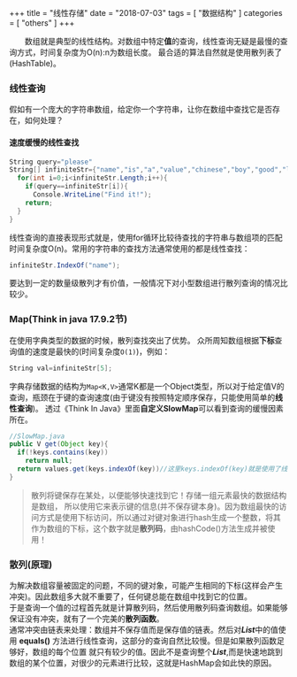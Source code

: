 +++
title = "线性存储"
date = "2018-07-03"
tags = [ "数据结构" ]
categories = [ "others" ]
+++

　　数组就是典型的线性结构。对数组中特定**值**的查询，线性查询无疑是最慢的查询方式，时间复杂度为O(n):n为数组长度。
最合适的算法自然就是使用散列表了(HashTable)。
<!--more-->
### 线性查询
假如有一个庞大的字符串数组，给定你一个字符串，让你在数组中查找它是否存在，如何处理？

#### 速度缓慢的线性查找
```csharp
String query="please"
String[] infiniteStr={"name","is","a","value","chinese","boy","good","like"};
  for(int i=0;i<infiniteStr.Length;i++){
    if(query==infiniteStr[i]){
      Console.WriteLine("Find it!");
    return;
  }
}
```

线性查询的直接表现形式就是，使用for循环比较待查找的字符串与数组项的匹配时间复杂度O(n)。常用的字符串的查找方法通常使用的都是线性查找：

```csharp
infiniteStr.IndexOf("name");
```
要达到一定的数量级散列才有价值，一般情况下对小型数组进行散列查询的情况比较少。

### Map(Think in java 17.9.2节)
在使用字典类型的数据的时候，散列查找突出了优势。
众所周知数组根据**下标**查询值的速度是最快的(时间复杂度`O(1)`)，例如：
```csharp
String val=infiniteStr[5];
```
字典存储数据的结构为`Map<K,V>`通常K都是一个Object类型，所以对于给定值V的查询，瓶颈在于键的查询速度(由于键没有按照特定顺序保存，只能使用简单的**线性查询**)。
透过《Think In Java》里面**自定义SlowMap**可以看到查询的缓慢因素所在。

```java
//SlowMap.java
public V get(Object key){
  if(!keys.contains(key))
    return null;
  return values.get(keys.indexOf(key))//这里keys.indexOf(key)就是使用了线性查询，ArrayList源码里面的使用的就是for循环
}
```
> 散列将键保存在某处，以便能够快速找到它！存储一组元素最快的数据结构是数组，
所以使用它来表示键的信息(并不保存键本身)。因为数组最快的访问方式是使用下标访问，所以通过对键对象进行hash生成一个整数，将其作为数组的下标，这个数字就是**散列码**，由hashCode()方法生成并被使用！

### 散列(原理)

为解决数组容量被固定的问题，不同的键对象，可能产生相同的下标(这样会产生冲突)。因此数组多大就不重要了，任何键总能在数组中找到它的位置。  
于是查询一个值的过程首先就是计算散列码，然后使用散列码查询数组。如果能够保证没有冲突，就有了一个完美的**散列函数**。  
通常冲突由链表来处理：数组并不保存值而是保存值的链表。然后对***List***中的值使用 **equals()** 方法进行线性查询，这部分的查询自然比较慢。但是如果散列函数足够好，数组的每个位置
就只有较少的值。因此不是查询整个***List***,而是快速地跳到数组的某个位置，对很少的元素进行比较，这就是HashMap会如此快的原因。
　　
